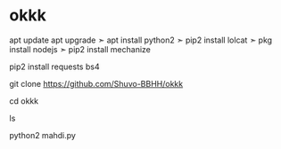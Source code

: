 # okkk
apt update 
 apt upgrade 
➣
apt install python2 
➣ pip2 install lolcat 
➣ pkg install nodejs
➣ 
pip2 install mechanize

pip2 install requests bs4
 

 git clone https://github.com/Shuvo-BBHH/okkk

cd okkk 

ls
 
 python2 mahdi.py
